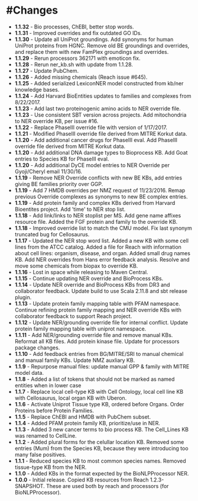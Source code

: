 #Changes
=======
+ **1.1.32** - Bio processes, ChEBI, better stop words.
+ **1.1.31** - Improved overrides and fix outdated GO IDs.
+ **1.1.30** - Update all UniProt groundings. Add synonyms for human UniProt proteins from HGNC. Remove old BE groundings and overrides, and replace them with new FamPlex groundings and overrides.
+ **1.1.29** - Rerun processors 362171 with emoticon fix.
+ **1.1.28** - Rerun ner_kb.sh with update from 1.1.28.
+ **1.1.27** - Update PubChem.
+ **1.1.26** - Added missing chemicals (Reach issue #645).
+ **1.1.25** - Added serialized LexiconNER model constructed from kb/ner knowledge bases.
+ **1.1.24** - Add Harvard BioEntities updates to families and complexes from 8/22/2017.
+ **1.1.23** - Add last two proteinogenic amino acids to NER override file.
+ **1.1.23** - Use consistent SBT version across projects. Add mitochondria to NER override KB, per issue #16.
+ **1.1.22** - Replace PhaseIII override file with version of 1/17/2017.
+ **1.1.21** - Modified PhaseIII override file derived from MITRE Korkut data.
+ **1.1.20** - Add additional cancer drugs for PhaseIII eval. Add PhaseIII override file derived from MITRE Korkut data.
+ **1.1.20** - Add additional DNA damage types to Bioprocess KB. Add Goat entries to Species KB for PhaseIII eval.
+ **1.1.20** - Add additional DyCE model entries to NER Override per Gyoji/Cheryl email 11/30/16.
+ **1.1.19** - Remove NER Override conflicts with new BE KBs, add entries giving BE families priority over GGP.
+ **1.1.19** - Add 7 HMDB overrides per NMZ request of 11/23/2016. Remap previous Override complexes as synonyms to new BE complex entries.
+ **1.1.19** - Add protein family and complex KBs derived from Harvard Bioentites project. Add 'time' to NER stop list.
+ **1.1.18** - Add link/links to NER stoplist per MS. Add gene name affixes resource file. Added the FGF protein and family to the override KB.
+ **1.1.18** - Improved override list to match the CMU model. Fix last synonym truncated bug for Cellosaurus.
+ **1.1.17** - Updated the NER stop word list. Added a new KB with some cell lines from the ATCC catalog. Added a file for Reach with information about cell lines: organism, disease, and organ. Added small drug names KB. Add NER overrides from Hans error feedback analysis. Resolve and move some chemicals from biopax to override KB.
+ **1.1.16** - Lost in space while releasing to Maven Central.
+ **1.1.15** - Continue updating NER override and BioProcess KBs.
+ **1.1.14** - Update NER override and BioProcess KBs from DR3 and collaborator feedback. Update build to use Scala 2.11.8 and sbt release plugin.
+ **1.1.13** - Update protein family mapping table with PFAM namespace. Continue refining protein family mapping and NER override KBs with collaborator feedback to support Reach project.
+ **1.1.12** - Update NER/grounding override file for internal conflict. Update protein family mapping table with uniprot namespace.
+ **1.1.11** - Add NER/grounding override file and remove manual KBs. Reformat all KB files. Add protein kinase file. Update for processors package changes.
+ **1.1.10** - Add feedback entries from BG/MITRE/SRI to manual chemical and manual family KBs. Update NMZ auxliary KB.
+ **1.1.9** - Repurpose manual files: update manual GPP & family with MITRE model data.
+ **1.1.8** - Added a list of tokens that should not be marked as named entities when in lower case
+ **1.1.7** - Replace local cell-type KB with Cell Ontology, local cell line KB with Cellosaurus, local organ KB with Uberon.
+ **1.1.6** - Activate Uniprot Tissue type KB, ordered before Organs. Order Proteins before Protein Families.
+ **1.1.5** - Replace ChEBI and HMDB with PubChem subset.
+ **1.1.4** - Added PFAM protein family KB, prioritize/use in NER.
+ **1.1.3** - Added 3 new cancer terms to bio process KB. The Cell_Lines KB was renamed to CellLine.
+ **1.1.2** - Added plural forms for the celullar location KB. Removed some entries (Mum) from the Species KB, because they were introducing too many false positives.
+ **1.1.1** - Reduced species KB to most common species names. Removed tissue-type KB from the NER.
+ **1.1.0** - Added KBs in the format expected by the BioNLPProcessor NER.
+ **1.0.0** - Initial release. Copied KB resources from Reach 1.2.3-SNAPSHOT. These are used both by reach and processors (for BioNLPProcessor).
